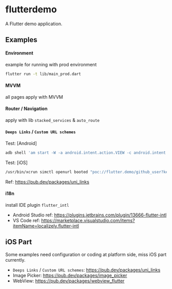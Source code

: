 # flutterdemo

A Flutter demo application.

## Examples

#### Environment
example for running with prod environment
```bash
flutter run -t lib/main_prod.dart
```

#### MVVM
all pages apply with MVVM

#### Router / Navigation
apply with lib `stacked_services` & `auto_route`

#### `Deeps Links` / `Custom URL schemes`
Test: [Android]
```bash
adb shell 'am start -W -a android.intent.action.VIEW -c android.intent.category.BROWSABLE -d "poc://flutter.demo/github_user?keyword=wcl"'
```

Test: [iOS]
```bash
/usr/bin/xcrun simctl openurl booted "poc://flutter.demo/github_user?keyword=wcl"
```

Ref: https://pub.dev/packages/uni_links

#### i18n
install IDE plugin `flutter_intl`
- Android Studio ref: https://plugins.jetbrains.com/plugin/13666-flutter-intl
- VS Code ref: https://marketplace.visualstudio.com/items?itemName=localizely.flutter-intl

## iOS Part

Some examples need configuration or coding at platform side, miss iOS part currently.

- `Deeps Links` / `Custom URL schemes`: https://pub.dev/packages/uni_links
- Image Picker: https://pub.dev/packages/image_picker
- WebView: https://pub.dev/packages/webview_flutter
